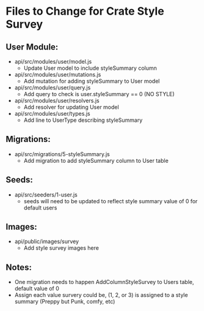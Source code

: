 # Files to Change for Crate Style Survey

## User Module:
* api/src/modules/user/model.js
    * Update User model to include styleSummary column
* api/src/modules/user/mutations.js
    * Add mutation for adding styleSummary to User model
* api/src/modules/user/query.js
    * Add query to check is user.styleSummary == 0 (NO STYLE)
* api/src/modules/user/resolvers.js
    * Add resolver for updating User model
* api/src/modules/user/types.js
    * Add line to UserType describing styleSummary

## Migrations:
* api/src/migrations/5-styleSummary.js
    * Add migration to add styleSummary column to User table

## Seeds:
* api/src/seeders/1-user.js
    * seeds will need to be updated to reflect style summary value of 0 for default users

## Images:
* api/public/images/survey
    * Add style survey images here

## Notes:
* One migration needs to happen AddColumnStyleSurvey to Users table, default value of 0
* Assign each value survery could be, (1, 2, or 3) is assigned to a style summary (Preppy but Punk, comfy, etc)
